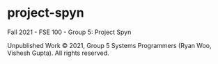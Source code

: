 # project-spyn
Fall 2021 - FSE 100 - Group 5: Project Spyn

Unpublished Work &copy; 2021, Group 5 Systems Programmers (Ryan Woo, Vishesh Gupta). All rights reserved.
